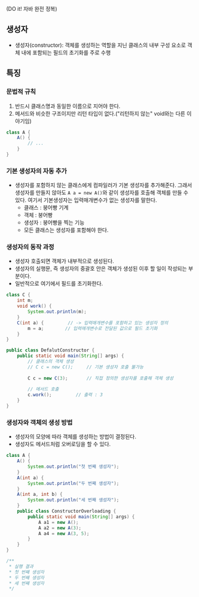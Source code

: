 (DO it! 자바 완전 정복)
## 생성자
- 생성자(constructor): 객체를 생성하는 역할을 지닌 클래스의 내부 구성 요소로
객체 내에 포함되는 필드의 초기화를 주로 수행
## 특징
### 문법적 규칙
1. 반드시 클래스명과 동일한 이름으로 지어야 한다.
2. 메서드와 비슷한 구조이지만 리턴 타입이 없다.("리턴하지 않는" void와는 다른 이야기임)

```java
class A {
    A() {
        // ...
    }
}
```

### 기본 생성자의 자동 추가
- 생성자를 포함하지 않는 클래스에게 컴파일러가 기본 생성자를 추가해준다. 그래서 생성자를 만들지 않아도 `A a = new A()`와 같이 생성자를 호출해 객체를 만들 수 있다.
여기서 기본생성자는 입력매개변수가 없는 생성자를 말한다.
  - 클래스 : 붕어빵 기계
  - 객체 : 붕어빵
  - 생성자 : 붕어빵을 찍는 기능
  - 모든 클래스는 생성자를 포함해야 한다.

### 생성자의 동작 과정
- 생성자 호출되면 객체가 내부적으로 생성된다.
- 생성자의 실행문, 즉 생성자의 중괄호 안은 객체가 생성된 이후 할 일이 작성되는 부분이다.
- 일반적으로 여기에서 필드를 초기화한다.

```java
class C {
    int m;
    void work() {
        System.out.println(m);
    }
    C(int a) {         // -> 입력매개변수를 포함하고 있는 생성자 정의
        m = a;        // 입력매개변수로 전달된 값으로 필드 초기화
    }
}

public class DefalutConstructor {
    public static void main(String[] args) {
        // 클래스의 객체 생성
        // C c = new C();     // 기본 생성자 호출 불가능
        
        C c = new C(3);       // 직접 정의한 생성자를 호출해 객체 생성
        
        // 메서드 호출
        c.work();         // 출력 : 3
    }
}

```

### 생성자와 객체의 생성 방법
- 생성자의 모양에 따라 객체를 생성하는 방법이 결정된다.
- 생성자도 메서드처럼 오버로딩을 할 수 있다. 

```java
class A {
    A() {
        System.out.println("첫 번째 생성자");
    }
    A(int a) {
        System.out.println("두 번째 생성자");
    }
    A(int a, int b) {
        System.out.println("세 번째 생성자");
    }
    public class ConstructorOverloading {
        public static void main(String[] args) {
            A a1 = new A();
            A a2 = new A(3);
            A a4 = new A(3, 5);
        }
    }
}

/**
 * 실행 결과
 * 첫 번째 생성자
 * 두 번째 생성자
 * 세 번째 생성자
 */

```
